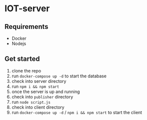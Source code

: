 # IOT-server

## Requirements
- Docker
- Nodejs

## Get started
1. clone the repo
2. run `docker-compose up -d` to start the database
3. check into server directory
4. run `npm i && npm start`
5. once the server is up and running
6. check into `publisher` directory
7. run `node script.js`
8. check into client directory
9. run `docker-compose up -d` / `npm i && npm start` to start the client
